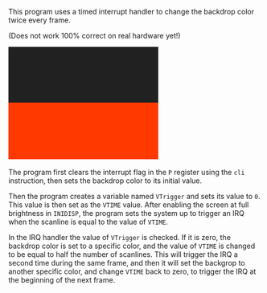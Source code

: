 This program uses a timed interrupt handler to change the backdrop color twice every frame.

(Does not work 100% correct on real hardware yet!)

![screenshot](screenshot.png?raw=true "screenshot")

The program first clears the interrupt flag in the `P` register using the `cli` instruction, then sets the backdrop color to its initial value.

Then the program creates a variable named `VTrigger` and sets its value to `0`. This value is then set as the `VTIME` value. After enabling the screen at full brightness in `INIDISP`, the program sets the system up to trigger an IRQ when the scanline is equal to the value of `VTIME`.

In the IRQ handler the value of `VTrigger` is checked. If it is zero, the backdrop color is set to a specific color, and the value of `VTIME` is changed to be equal to half the number of scanlines. This will trigger the IRQ a second time during the same frame, and then it will set the backgrop to another specific color, and change `VTIME` back to zero, to trigger the IRQ at the beginning of the next frame.
